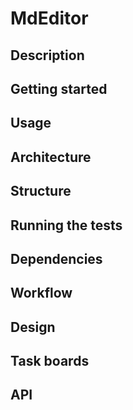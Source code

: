 #  MdEditor


## Description

## Getting started

## Usage

## Architecture

## Structure

## Running the tests

## Dependencies

## Workflow

## Design

## Task boards

## API


